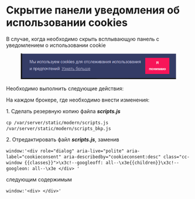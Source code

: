 # Скрытие панели уведомления об использовании cookies

В случае, когда необходимо скрыть всплывающую панель с уведомлением о использовании cookie

<figure><img src="../../../.gitbook/assets/image (42).png" alt=""><figcaption></figcaption></figure>

Необходимо выполнить следующие действия:

На каждом брокере, где необходимо внести изменения:

1\. Сделать резервную копию файла _**scripts.js**_

```
cp /var/server/static/modern/scripts.js /var/server/static/modern/scripts_bkp.js
```

2\. Отредактировать файл _**scripts.js**_, заменив

```
window:'<div role="dialog" aria-live="polite" aria-label="cookieconsent" aria-describedby="cookieconsent:desc" class="cc-window {{classes}}">\x3c!--googleoff: all--\x3e{{children}}\x3c!--googleon: all--\x3e </div> '
```

следующим содержимым

```
window:'<div> </div>'
```
